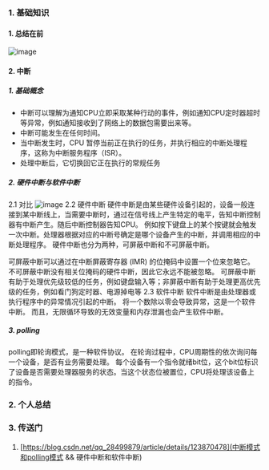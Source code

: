 ### 1. 基础知识
#### 1. 总结在前
![image](https://github.com/bulaqi/IC-DV.github.io/assets/55919713/13f35bd1-6701-4fbe-82f5-cf60047d7276)

#### 2. 中断
##### 1. 基础概念
- 中断可以理解为通知CPU立即采取某种行动的事件，例如通知CPU定时器超时等异常，例如通知接收到了网络上的数据包需要出来等。
- 中断可能发生在任何时间。
- 当中断发生时，CPU 暂停当前正在执行的任务，并执行相应的中断处理程序，这称为中断服务程序（ISR）。
- 处理中断后，它切换回它正在执行的常规任务
##### 2. 硬件中断与软件中断
2.1 对比
  ![image](https://github.com/bulaqi/IC-DV.github.io/assets/55919713/0fab419b-f06d-4e4a-9827-573f03f8a1ef)
2.2  硬件中断
硬件中断是由某些硬件设备引起的，设备一般连接到某中断线上，当需要中断时，通过在信号线上产生特定的电平，告知中断控制器有中断产生。随后中断控制器告知CPU。
例如按下键盘上的某个按键就会触发一次中断。处理器根据对应的中断号确定是哪个设备产生的中断，并调用相应的中断处理程序。
硬件中断也分为两种，可屏蔽中断和不可屏蔽中断。

可屏蔽中断可以通过在中断屏蔽寄存器 (IMR) 的位掩码中设置一个位来忽略它。 不可屏蔽中断没有相关位掩码的硬件中断，因此它永远不能被忽略。
可屏蔽中断有助于处理优先级较低的任务，例如键盘输入等；非屏蔽中断有助于处理更高优先级的任务，例如看门狗定时器、电源掉电等
2.3 软件中断
软件中断是由处理器或执行程序中的异常情况引起的中断。 将一个数除以零会导致异常，这是一个软件中断。 而且，无限循环导致的无效变量和内存泄漏也会产生软件中断。
##### 3. polling
polling即轮询模式，是一种软件协议。
在轮询过程中，CPU周期性的依次询问每一个设备，是否有业务需要处理。
每个设备有一个指令就绪bit位，这个bit位标识了设备是否需要处理器服务的状态。当这个状态位被置位，CPU将处理该设备上的指令。
  
### 2. 个人总结




### 3. 传送门
1. [https://blog.csdn.net/qq_28499879/article/details/123870478](中断模式和polling模式 && 硬件中断和软件中断)
